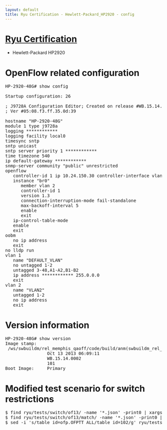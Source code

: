 ```yaml
---
layout: default
title: Ryu Certification - Hewlett-Packard_HP2920 - config
---
```

# [Ryu Certification](http://osrg.github.io/ryu/certification.html)
* Hewlett-Packard HP2920

# OpenFlow related configuration
<pre>
HP-2920-48G# show config

Startup configuration: 26

; J9728A Configuration Editor; Created on release #WB.15.14.0002
; Ver #05:08.f3.ff.35.0d:39

hostname "HP-2920-48G"
module 1 type j9728a
logging ************
logging facility local0
timesync sntp
sntp unicast
sntp server priority 1 ************
time timezone 540
ip default-gateway ************
snmp-server community "public" unrestricted
openflow
   controller-id 1 ip 10.24.150.30 controller-interface vlan 1
   instance "br0"
      member vlan 2
      controller-id 1
      version 1.3
      connection-interruption-mode fail-standalone
      max-backoff-interval 5
      enable
      exit
   ip-control-table-mode
   enable
   exit
oobm
   no ip address
   exit
no lldp run
vlan 1
   name "DEFAULT_VLAN"
   no untagged 1-2
   untagged 3-48,A1-A2,B1-B2
   ip address ************ 255.0.0.0
   exit
vlan 2
   name "VLAN2"
   untagged 1-2
   no ip address
   exit
</pre>

# Version information
<pre>
HP-2920-48G# show version
Image stamp:
 /ws/swbuildm/rel_memphis_qaoff/code/build/anm(swbuildm_rel_memphis_qaoff_rel_memphis)
                Oct 13 2013 06:09:11
                WB.15.14.0002
                101
Boot Image:     Primary
</pre>

# Modified test scenario for switch restrictions
<pre>
$ find ryu/tests/switch/of13/ -name '*.json' -print0 | xargs -0 sed -i 's/\"table_id\":0/\"table_id\":102,\"priority\":1/g'
$ find ryu/tests/switch/of13/match/ -name '*.json' -print0 | xargs -0 sed -i 's/  0$/  102/g'
$ sed -i 's/table_id=ofp.OFPTT_ALL/table_id=102/g' ryu/tests/switch/tester.py;
</pre>


